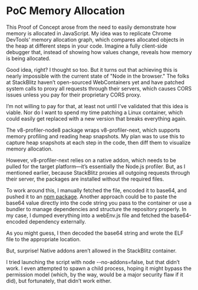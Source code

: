 # PoC Memory Allocation

This Proof of Concept arose from the need to easily demonstrate how memory is allocated in JavaScript. My idea was to replicate Chrome DevTools' memory allocation graph, which compares allocated objects in the heap at different steps in your code. Imagine a fully client-side debugger that, instead of showing how values change, reveals how memory is being allocated.

Good idea, right? I thought so too. But it turns out that achieving this is nearly impossible with the current state of "Node in the browser." The folks at StackBlitz haven’t open-sourced WebContainers yet and have patched system calls to proxy all requests through their servers, which causes CORS issues unless you pay for their proprietary CORS proxy.

I’m not willing to pay for that, at least not until I’ve validated that this idea is viable. Nor do I want to spend my time patching a Linux container, which could easily get replaced with a new version that breaks everything again.

The v8-profiler-node8 package wraps v8-profiler-next, which supports memory profiling and reading heap snapshots. My plan was to use this to capture heap snapshots at each step in the code, then diff them to visualize memory allocation.

However, v8-profiler-next relies on a native addon, which needs to be pulled for the target platform—it’s essentially the Node.js profiler. But, as I mentioned earlier, because StackBlitz proxies all outgoing requests through their server, the packages are installed without the required files.

To work around this, I manually fetched the file, encoded it to base64, and pushed it to an [npm package](https://www.npmjs.com/package/linux-node-profiler-encoded?activeTab=readme). Another approach could be to paste the base64 value directly into the code string you pass to the container or use a bundler to manage dependencies and structure the repository properly. In my case, I dumped everything into a webEnv.js file and fetched the base64-encoded dependency externally.

As you might guess, I then decoded the base64 string and wrote the ELF file to the appropriate location.

But, surprise! Native addons aren’t allowed in the StackBlitz container.

I tried launching the script with node --no-addons=false, but that didn’t work. I even attempted to spawn a child process, hoping it might bypass the permission model (which, by the way, would be a major security flaw if it did), but fortunately, that didn’t work either.
